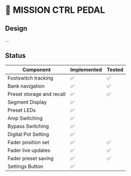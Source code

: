 # 🎸 MISSION CTRL PEDAL

## Design

...

## Status

| Component                 | Implemented | Tested |
| ------------------------- | ----------- | ------ |
| Footswitch tracking       | ✅          | ✅     |
| Bank navigation           | ✅          | ✅     |
| Preset storage and recall | ✅          | ✅     |
| Segment Display           | ✅          |        |
| Preset LEDs               | ✅          |        |
| Amp Switching             | ✅          |        |
| Bypass Switching          | ✅          |        |
| Digital Pot Setting       | ✅          |        |
| Fader position set        | ✅          | ✅     |
| Fader live updates        | ✅          | ✅     |
| Fader preset saving       | ✅          | ✅     |
| Settings Button           | ✅          |        |
